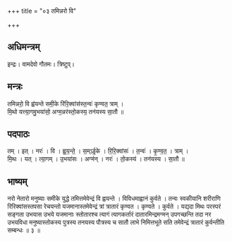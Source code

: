 +++
title = "०३ तमिन्नरो वि"

+++
## अधिमन्त्रम्
इन्द्रः। वामदेवो गौतमः। त्रिष्टुप्।

## मन्त्रः
तमिन्नरो॒ वि ह्व॑यन्ते समी॒के रि॑रि॒क्वांस॑स्त॒न्वः॑ कृण्वत॒ त्राम् ।  
मि॒थो यत्त्या॒गमु॒भया॑सो॒ अग्म॒न्नर॑स्तो॒कस्य॒ तन॑यस्य सा॒तौ ॥

## पदपाठः
तम् । इत् । नरः॑ । वि । ह्व॒य॒न्ते॒ । स॒म्ऽई॒के । रि॒रि॒क्वांसः॑ । त॒न्वः॑ । कृ॒ण्व॒त॒ । त्राम् ।  
मि॒थः । यत् । त्या॒गम् । उ॒भया॑सः । अग्म॑न् । नरः॑ । तो॒कस्य॑ । तन॑यस्य । सा॒तौ ॥

## भाष्यम्
नरो नेतारो मनुष्याः समीके युद्धे तमित्तमेवेन्द्रं वि ह्वयन्ते । विविधमाह्वानं कुर्वते । तन्वः स्वकीयानि शरीराणि रिरिक्वांसस्तपसा रेचयन्तो यजमानास्तमेवेन्द्रं त्रां त्रातारं कृण्वत । कृण्वते । कुर्वते । यद्यदा मिथः परस्परं सङ्गता उभयास उभये यजमानाः स्तोतारश्च त्यागं त्यागकर्तारं दातारमिन्द्रमग्मन् उपगच्छन्ति तदा नर उभयविधा मनुष्यास्तोकस्य पुत्रस्य तनयस्य पौत्रस्य च सातौ लाभे निमित्तभूते सति तमेवेन्द्रं त्रातारं कुर्वन्तीति सम्बन्धः ॥ ३ ॥